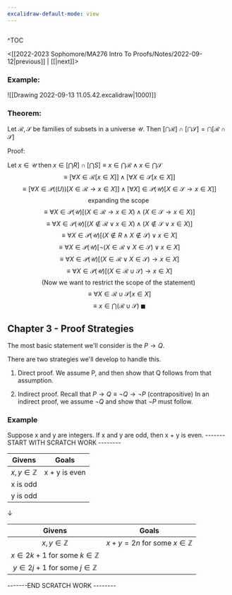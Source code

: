 ```yaml
---
excalidraw-default-mode: view
---
```



```toc

```

^TOC

<[[2022-2023 Sophomore/MA276 Intro To Proofs/Notes/2022-09-12|previous]] | [[|next]]>


### Example:
![[Drawing 2022-09-13 11.05.42.excalidraw|1000)]]


### Theorem:

Let $\mathcal{R},\mathcal{S}$ be families of subsets in a universe $\mathcal{U}$. Then $[\bigcap\mathcal{R}] \cap [\bigcap \mathcal{S}] = \bigcap[\mathcal{R}\cap \mathcal{S}]$

Proof:

Let $x \in \mathcal{U}$ then $x\in[\bigcap R]\cap[\bigcap{S}] \equiv x\in \bigcap \mathcal{R} \land x \in \bigcap \mathcal{S}$
$$\equiv [\forall X \in \mathcal{R}[x\in X]]\land[\forall X \in \mathcal{S}[x\in X]]$$
$$\equiv [\forall X \in \mathcal{P}(\mathcal(U))[X \in \mathcal{R} \to x \in X]]\land [\forall X ]\in \mathcal{P}(\mathcal{U})[X\in\mathcal{S}\to x \in X]]$$
$$\text{expanding the scope}$$
$$\equiv \forall X \in \mathcal{P}(\mathcal{U})[(X\in\mathcal{R} \to x \in X)\land(X \in \mathcal{S}\to x \in X)]$$
$$\equiv \forall X \in \mathcal{P}(\mathcal{U})[(X \notin \mathcal{R}\lor x \in X)\land (X \notin \mathcal{S} \lor x \in X)]$$
$$\equiv \forall X \in \mathcal{P}(\mathcal{U})[(X \notin R \land X \notin \mathcal{S})\lor x\in X]$$
$$\equiv \forall X \in \mathcal{P}(\mathcal{U})[\neg(X \in \mathcal{R}\lor X \in \mathcal{S})\lor x \in X]$$
$$\equiv \forall X \in \mathcal{P}(\mathcal{U})[(X \in \mathcal{R}\lor X \in \mathcal{S})\to x \in X]$$
$$\equiv \forall X \in \mathcal{P}(\mathcal{U})[(X \in \mathcal{R}\cup \mathcal{S})\to x \in X]$$
$$\text{(Now we want to restrict the scope of the statement)}$$
$$\equiv \forall X \in \mathcal{R}\cup \mathcal{S}[x \in X]$$
$$\equiv x \in \bigcap(\mathcal{R} \cup \mathcal{S}) \;\blacksquare$$

## Chapter 3 - Proof Strategies
The most basic statement we'll consider is the $P \to Q$.

There are two strategies we'll develop to handle this.

1. Direct proof.
		We assume P, and then show that Q follows from that assumption.

2. Indirect proof.
		Recall that $P\to Q \equiv \neg Q \to \neg P$ (contrapositive) In an indirect proof, we assume $\neg Q$ and show that $\neg P$ must follow.

### Example
Suppose x and y are integers. If x and y are odd, then x + y is even.
\-\-\-\-\-\-\-START WITH SCRATCH WORK \-\-\-\-\-\-\-\-

| Givens | Goals |
| :---: | :---: |
|$x,y\in\mathbb{Z}$|x + y is even |
|x is odd | |
|y is odd | |

$\downarrow$

| Givens | Goals |
| :---: | :---: |
|$x,y\in\mathbb{Z}$|$x+y = 2n$ for some $x\in \mathbb{Z}$|
|$x \in 2k+1$ for some $k\in\mathbb{Z}$ | |
|$y \in 2j+1$ for some $j\in\mathbb{Z}$ | |

\-\-\-\-\-\-\-END SCRATCH WORK \-\-\-\-\-\-\-\-





